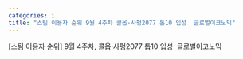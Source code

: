 ```yaml
---
categories: i
title: "스팀 이용자 순위 9월 4주차 콜옵·사펑2077 톱10 입성  글로벌이코노믹"
---
```

[스팀 이용자 순위] 9월 4주차, 콜옵·사펑2077 톱10 입성&nbsp;&nbsp;글로벌이코노믹